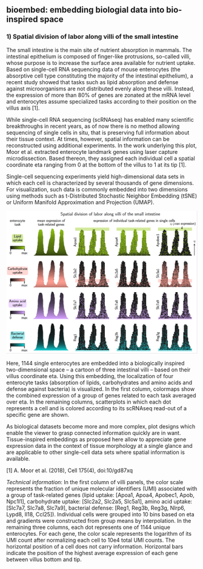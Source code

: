 ## bioembed: embedding biologial data into bio-inspired space
### 1) Spatial division of labor along villi of the small intestine

The small intestine is the main site of nutrient absorption in mammals. The intestinal epithelium is composed of finger-like protrusions, so-called villi, whose purpose is to increase the surface area available for nutrient uptake. Based on single-cell RNA sequencing data of mouse enterocytes (the absorptive cell type constituting the majority of the intestinal epithelium), a recent study showed that tasks such as lipid absorption and defense against microorganisms are not distributed evenly along these villi. Instead, the expression of more than 80\% of genes are zonated at the mRNA level and enterocytes assume specialized tasks according to their position on the villus axis [1].

While single-cell RNA sequencing (scRNAseq) has enabled many scientific breakthroughs in recent years, as of now there is no method allowing sequencing of single cells in situ, that is preserving full information about their tissue context. At times, however, spatial information can be reconstructed using additional experiments. In the work underlying this plot, Moor et al. extracted enterocyte landmark genes using laser capture microdissection. Based thereon, they assigned each individual cell a spatial coordinate eta ranging from 0 at the bottom of the villus to 1 at its tip [1].

Single-cell sequencing experiments yield high-dimensional data sets in which each cell is characterized by several thousands of gene dimensions. For visualization, such data is commonly embedded into two dimensions using methods such as t-Distributed Stochastic Neighbor Embedding (tSNE) or Uniform Manifold Approximation and Projection (UMAP).

![Spatial labor division along villi of the small intestine](villi/spatial_labor_div_intestine.png)

Here, 1144 single enterocytes are embedded into a biologically inspired two-dimensional space – a cartoon of three intestinal villi – based on their villus coordinate eta. Using this embedding, the localization of four enterocyte tasks (absorption of lipids, carbohydrates and amino acids and defense against bacteria) is visualized. In the first column, colormaps show the combined expression of a group of genes related to each task averaged over eta. In the remaining columns, scatterplots in which each dot represents a cell and is colored according to its scRNAseq read-out of a specific gene are shown.

As biological datasets become more and more complex, plot designs which enable the viewer to grasp connected information quickly are in want. Tissue-inspired embeddings as proposed here allow to appreciate gene expression data in the context of tissue morphology at a single glance and are applicable to other single-cell data sets where spatial information is available.

[1] A. Moor et al. (2018), Cell 175(4), doi:10/gd87xq

_Technical information_: In the first column of villi panels, the color scale represents the fraction of unique molecular identifiers (UMI) associated with a group of task-related genes (lipid uptake: [Apoa1, Apoa4, Apobec1, Apob, Npc1l1], carbohydrate uptake: [Slc2a2, Slc2a5, Slc5a1], amino acid uptake: [Slc7a7, Slc7a8, Slc7a9], bacterial defense: [Reg1, Reg3b, Reg3g, Nlrp6, Lypd8, Il18, Ccl25]). Individual cells were grouped into 10 bins based on eta and gradients were constructed from group means by interpolation. In the remaining three columns, each dot represents one of 1144 unique enterocytes. For each gene, the color scale represents the logarithm of its UMI count after normalizing each cell to 10e4 total UMI counts. The horizontal position of a cell does not carry information. Horizontal bars indicate the position of the highest average expression of each gene between villus bottom and tip.
